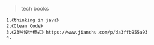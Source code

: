 >tech books
```aidl
1.《thinking in java》
2.《Clean Code》
3.《23种设计模式》https://www.jianshu.com/p/da3ffb955a93
4.
```